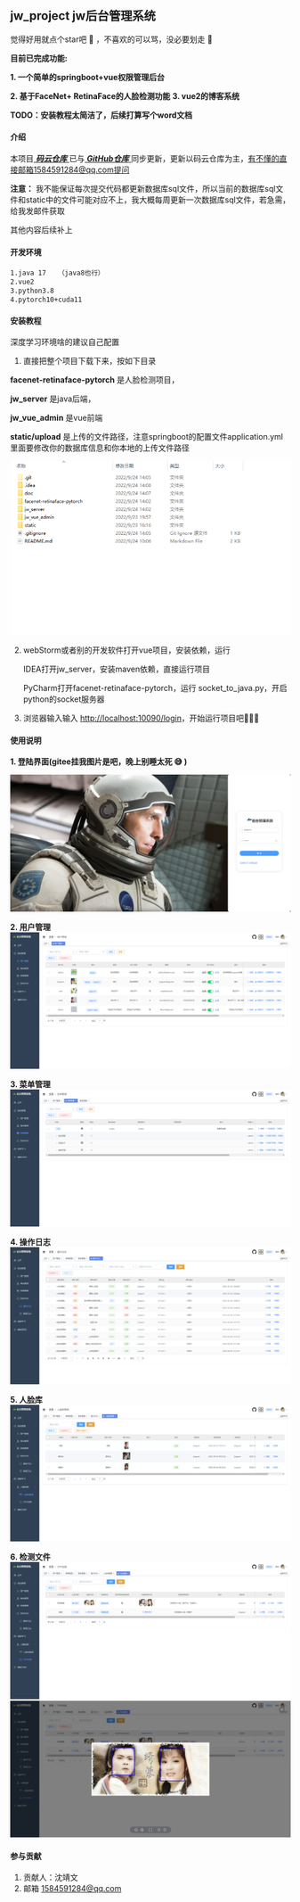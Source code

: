 ## jw_project  jw后台管理系统

觉得好用就点个star吧 :pray: ，不喜欢的可以骂，没必要划走 :punch: 

 **目前已完成功能:** 

 **1. 一个简单的springboot+vue权限管理后台** 

 **2. 基于FaceNet+ RetinaFace的人脸检测功能** 
 **3. vue2的博客系统** 

**TODO：安装教程太简洁了，后续打算写个word文档** 


#### 介绍

本项目[ **_码云仓库_** ](https://gitee.com/jing3wen/jw_project)已与[ **_GitHub仓库_** ](https://github.com/jing3wen/jw_project)同步更新，更新以码云仓库为主，有不懂的直接邮箱1584591284@qq.com提问

**注意：** 我不能保证每次提交代码都更新数据库sql文件，所以当前的数据库sql文件和static中的文件可能对应不上，我大概每周更新一次数据库sql文件，若急需，给我发邮件获取



其他内容后续补上

#### 开发环境
 
    1.java 17   （java8也行）
    2.vue2 
    3.python3.8
    4.pytorch10+cuda11

#### 安装教程  

深度学习环境啥的建议自己配置

1. 直接把整个项目下载下来，按如下目录

  **facenet-retinaface-pytorch** 是人脸检测项目，

  **jw_server** 是java后端， 

  **jw_vue_admin** 是vue前端

  **static/upload** 是上传的文件路径，注意springboot的配置文件application.yml里面要修改你的数据库信息和你本地的上传文件路径

![输入图片说明](%E7%B3%BB%E7%BB%9F%E7%95%8C%E9%9D%A2%E9%A2%84%E8%A7%88/%E7%9B%AE%E5%BD%95.png)

2. webStorm或者别的开发软件打开vue项目，安装依赖，运行

   IDEA打开jw_server，安装maven依赖，直接运行项目

   PyCharm打开facenet-retinaface-pytorch，运行 socket_to_java.py，开启python的socket服务器

3. 浏览器输入输入 [http://localhost:10090/login](http://)，开始运行项目吧🤣🤣🤣

#### 使用说明

 **1.  登陆界面(gitee挂我图片是吧，晚上别睡太死 :sweat_smile: )** 

![输入图片说明](%E7%B3%BB%E7%BB%9F%E7%95%8C%E9%9D%A2%E9%A2%84%E8%A7%88/%E5%B0%81%E9%9D%A2.png)


 **2.  用户管理** 
![输入图片说明](%E7%B3%BB%E7%BB%9F%E7%95%8C%E9%9D%A2%E9%A2%84%E8%A7%88/%E7%94%A8%E6%88%B7%E7%AE%A1%E7%90%86.png)

 **3.  菜单管理** 
![输入图片说明](%E7%B3%BB%E7%BB%9F%E7%95%8C%E9%9D%A2%E9%A2%84%E8%A7%88/%E8%8F%9C%E5%8D%95%E7%AE%A1%E7%90%86.png)
 
**4.  操作日志** 
![输入图片说明](%E7%B3%BB%E7%BB%9F%E7%95%8C%E9%9D%A2%E9%A2%84%E8%A7%88/%E6%93%8D%E4%BD%9C%E6%97%A5%E5%BF%97.png)

 **5.  人脸库** 
![输入图片说明](%E7%B3%BB%E7%BB%9F%E7%95%8C%E9%9D%A2%E9%A2%84%E8%A7%88/%E4%BA%BA%E8%84%B8%E5%BA%93.png)

 **6.  检测文件** 
![输入图片说明](%E7%B3%BB%E7%BB%9F%E7%95%8C%E9%9D%A2%E9%A2%84%E8%A7%88/%E4%B8%8A%E4%BC%A0%E6%A3%80%E6%B5%8B%E6%96%87%E4%BB%B6.png)
![输入图片说明](%E7%B3%BB%E7%BB%9F%E7%95%8C%E9%9D%A2%E9%A2%84%E8%A7%88/%E6%A3%80%E6%B5%8B%E6%95%88%E6%9E%9C.png)


#### 参与贡献
1.  贡献人：沈靖文
2.  邮箱 1584591284@qq.com




